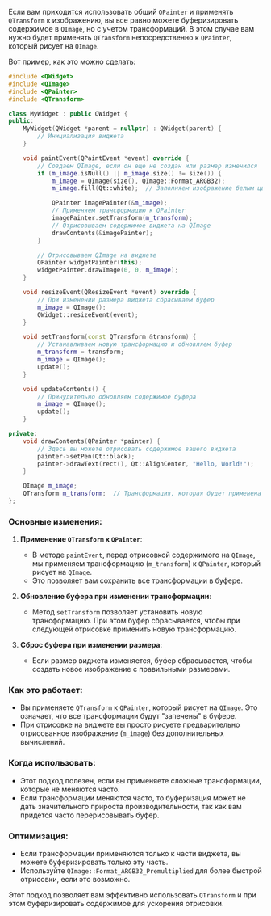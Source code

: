 Если вам приходится использовать общий `QPainter` и применять `QTransform` к изображению, вы все равно можете буферизировать содержимое в `QImage`, но с учетом трансформаций. В этом случае вам нужно будет применять `QTransform` непосредственно к `QPainter`, который рисует на `QImage`.

Вот пример, как это можно сделать:

```cpp
#include <QWidget>
#include <QImage>
#include <QPainter>
#include <QTransform>

class MyWidget : public QWidget {
public:
    MyWidget(QWidget *parent = nullptr) : QWidget(parent) {
        // Инициализация виджета
    }

    void paintEvent(QPaintEvent *event) override {
        // Создаем QImage, если он еще не создан или размер изменился
        if (m_image.isNull() || m_image.size() != size()) {
            m_image = QImage(size(), QImage::Format_ARGB32);
            m_image.fill(Qt::white);  // Заполняем изображение белым цветом

            QPainter imagePainter(&m_image);
            // Применяем трансформацию к QPainter
            imagePainter.setTransform(m_transform);
            // Отрисовываем содержимое виджета на QImage
            drawContents(&imagePainter);
        }

        // Отрисовываем QImage на виджете
        QPainter widgetPainter(this);
        widgetPainter.drawImage(0, 0, m_image);
    }

    void resizeEvent(QResizeEvent *event) override {
        // При изменении размера виджета сбрасываем буфер
        m_image = QImage();
        QWidget::resizeEvent(event);
    }

    void setTransform(const QTransform &transform) {
        // Устанавливаем новую трансформацию и обновляем буфер
        m_transform = transform;
        m_image = QImage();
        update();
    }

    void updateContents() {
        // Принудительно обновляем содержимое буфера
        m_image = QImage();
        update();
    }

private:
    void drawContents(QPainter *painter) {
        // Здесь вы можете отрисовать содержимое вашего виджета
        painter->setPen(Qt::black);
        painter->drawText(rect(), Qt::AlignCenter, "Hello, World!");
    }

    QImage m_image;
    QTransform m_transform;  // Трансформация, которая будет применена
};
```

### Основные изменения:
1. **Применение `QTransform` к `QPainter`**:
   - В методе `paintEvent`, перед отрисовкой содержимого на `QImage`, мы применяем трансформацию (`m_transform`) к `QPainter`, который рисует на `QImage`.
   - Это позволяет вам сохранить все трансформации в буфере.

2. **Обновление буфера при изменении трансформации**:
   - Метод `setTransform` позволяет установить новую трансформацию. При этом буфер сбрасывается, чтобы при следующей отрисовке применить новую трансформацию.

3. **Сброс буфера при изменении размера**:
   - Если размер виджета изменяется, буфер сбрасывается, чтобы создать новое изображение с правильными размерами.

### Как это работает:
- Вы применяете `QTransform` к `QPainter`, который рисует на `QImage`. Это означает, что все трансформации будут "запечены" в буфере.
- При отрисовке на виджете вы просто рисуете предварительно отрисованное изображение (`m_image`) без дополнительных вычислений.

### Когда использовать:
- Этот подход полезен, если вы применяете сложные трансформации, которые не меняются часто.
- Если трансформации меняются часто, то буферизация может не дать значительного прироста производительности, так как вам придется часто перерисовывать буфер.

### Оптимизация:
- Если трансформации применяются только к части виджета, вы можете буферизировать только эту часть.
- Используйте `QImage::Format_ARGB32_Premultiplied` для более быстрой отрисовки, если это возможно.

Этот подход позволяет вам эффективно использовать `QTransform` и при этом буферизировать содержимое для ускорения отрисовки.